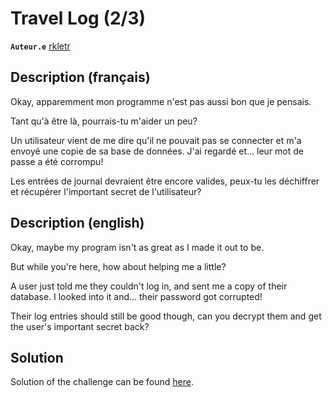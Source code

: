 # Travel Log (2/3)

**`Auteur.e`** [rkletr](https://github.com/TechnoJo4)

## Description (français)
Okay, apparemment mon programme n'est pas aussi bon que je pensais.

Tant qu'à être là, pourrais-tu m'aider un peu?

Un utilisateur vient de me dire qu'il ne pouvait pas se connecter et m'a envoyé une copie de sa base de données. J'ai regardé et... leur mot de passe a été corrompu!

Les entrées de journal devraient être encore valides, peux-tu les déchiffrer et récupérer l'important secret de l'utilisateur?

## Description (english)
Okay, maybe my program isn't as great as I made it out to be.

But while you're here, how about helping me a little?

A user just told me they couldn't log in, and sent me a copy of their database. I looked into it and... their password got corrupted!

Their log entries should still be good though, can you decrypt them and get the user's important secret back?

## Solution

Solution of the challenge can be found [here](solution/).
